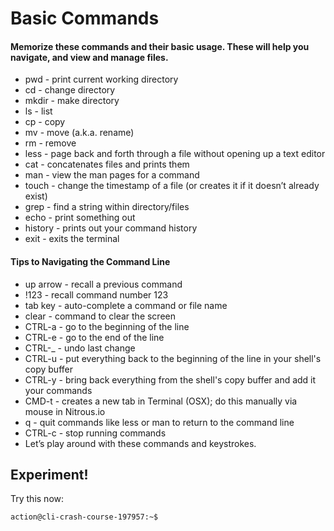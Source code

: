 # Basic Commands

#### Memorize these commands and their basic usage. These will help you navigate, and view and manage files.
- pwd - print current working directory
- cd - change directory
- mkdir - make directory
- ls - list
- cp - copy
- mv - move (a.k.a. rename)
- rm - remove
- less - page back and forth through a file without opening up a text editor
- cat - concatenates files and prints them
- man - view the man pages for a command
- touch - change the timestamp of a file (or creates it if it doesn’t already exist)
- grep - find a string within directory/files
- echo - print something out
- history - prints out your command history
- exit - exits the terminal

#### Tips to Navigating the Command Line
- up arrow - recall a previous command
- !123 - recall command number 123
- tab key - auto-complete a command or file name
- clear - command to clear the screen
- CTRL-a - go to the beginning of the line
- CTRL-e - go to the end of the line
- CTRL-_ - undo last change
- CTRL-u - put everything back to the beginning of the line in your shell's copy buffer
- CTRL-y - bring back everything from the shell's copy buffer and add it your commands
- CMD-t - creates a new tab in Terminal (OSX); do this manually via mouse in Nitrous.io
- q - quit commands like less or man to return to the command line
- CTRL-c - stop running commands
- Let’s play around with these commands and keystrokes.

## Experiment!

Try this now:
```
action@cli-crash-course-197957:~$
```
